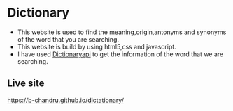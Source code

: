 
# Dictionary
<ul>
<li>
This website is used to find the meaning,origin,antonyms and synonyms of the word that you are searching.
</li>
<li>
This website is build by using html5,css and javascript.
</li>
<li>
I have used   <a href="https://api.dictionaryapi.dev/api/v2/entries/en/happy" target="_blank" rel="noopener noreferrer">Dictionaryapi</a> to get the information of the word that we are searching.
</li>
</ul>


## Live site

https://b-chandru.github.io/dictationary/
